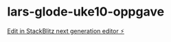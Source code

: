 # lars-glode-uke10-oppgave

[Edit in StackBlitz next generation editor ⚡️](https://stackblitz.com/~/github.com/LarsMagneGlodedata/lars-glode-uke10-oppgave)